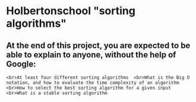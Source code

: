 # Holbertonschool "sorting algorithms"
## At the end of this project, you are expected to be able to explain to anyone, without the help of Google: 
`<br>At least four different sorting algorithms 
<br>What is the Big O notation, and how to evaluate the time complexity of an algorithm 
<br>How to select the best sorting algorithm for a given input 
<br>What is a stable sorting algorithm`
